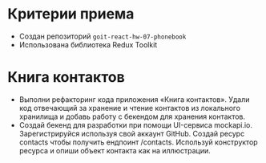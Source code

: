 
# Критерии приема
- Создан репозиторий `goit-react-hw-07-phonebook`
- Использована библиотека Redux Toolkit
# Книга контактов
- Выполни рефакторинг кода приложения «Книга контактов». Удали код отвечающий за хранение и чтение контактов из локального хранилища и добавь работу с бекендом для хранения контактов.
- Создай бекенд для разработки при помощи UI-сервиса mockapi.io. Зарегистрируйся используя свой аккаунт GitHub. Создай ресурс contacts чтобы получить ендпоинт /contacts. Используй конструктор ресурса и опиши объект контакта как на иллюстрации.
